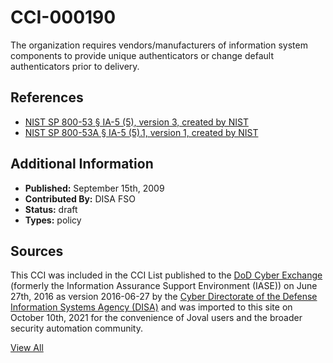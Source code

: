 # CCI-000190

The organization requires vendors/manufacturers of information system components to provide unique authenticators or change default authenticators prior to delivery.

## References ##

* [NIST SP 800-53 § IA-5 (5), version 3, created by NIST](http://csrc.nist.gov/publications/PubsSPs.html)
* [NIST SP 800-53A § IA-5 (5).1, version 1, created by NIST](http://csrc.nist.gov/publications/PubsSPs.html)


## Additional Information ##

* **Published:** September 15th, 2009
* **Contributed By:** DISA FSO
* **Status:** draft
* **Types:** policy

## Sources ##

This CCI was included in the CCI List published to the [DoD Cyber Exchange](https://public.cyber.mil/stigs/cci/)
(formerly the Information Assurance Support Environment (IASE)) on June 27th, 2016 as version
2016-06-27 by the [Cyber Directorate of the Defense Information Systems Agency (DISA)](https://public.cyber.mil/about-cyber/)
and was imported to this site on October 10th, 2021 for the convenience of Joval users and the broader
security automation community.

[View All](../README.md)
